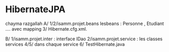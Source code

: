 # HibernateJPA
chayma razgallah
A/
1/2/isamm.projet.beans lesbeans : Personne , Etudiant .... avec mapping 
3/ Hibernate.cfg.xml.

B/
1/isamm.projet.inter : interface IDao
2/isamm.projet.service : les classes services
4/5/ dans chaque service
6/ TestHibernate.java 
